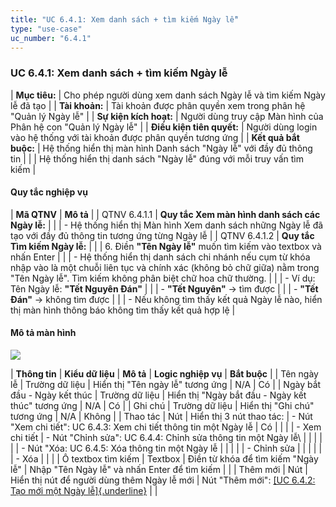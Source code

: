 ```yaml
---
title: "UC 6.4.1: Xem danh sách + tìm kiếm Ngày lễ"
type: "use-case"
uc_number: "6.4.1"
---
```


### UC 6.4.1: Xem danh sách + tìm kiếm Ngày lễ

| **Mục tiêu:** | Cho phép người dùng xem danh sách Ngày lễ và tìm kiếm Ngày lễ đã tạo |
| **Tài khoản:** | Tài khoản được phân quyền xem trong phân hệ "Quản lý Ngày lễ" |
| **Sự kiện kích hoạt:** | Người dùng truy cập Màn hình của Phân hệ con "Quản lý Ngày lễ" |
| **Điều kiện tiên quyết:** | Người dùng login vào hệ thống với tài khoản được phân quyền tương ứng |
| **Kết quả bắt buộc:** | Hệ thống hiển thị màn hình Danh sách "Ngày lễ" với đầy đủ thông tin |
|  | Hệ thống hiển thị danh sách "Ngày lễ" đúng với mỗi truy vấn tìm kiếm |

#### Quy tắc nghiệp vụ

| **Mã QTNV** | **Mô tả** |
| QTNV 6.4.1.1 | **Quy tắc Xem màn hình danh sách các Ngày lễ:** |
|  | - Hệ thống hiển thị Màn hình Xem danh sách những Ngày lễ đã tạo với đầy đủ thông tin tương ứng từng Ngày lễ |
| QTNV 6.4.1.2 | **Quy tắc Tìm kiếm Ngày lễ:** |
|  | 6. Điền **"Tên Ngày lễ"** muốn tìm kiếm vào textbox và nhấn Enter |
|  | - Hệ thống hiển thị danh sách chi nhánh nếu cụm từ khóa nhập vào là một chuỗi liên tục và chính xác (không bỏ chữ giữa) nằm trong "Tên Ngày lễ". Tìm kiếm không phân biệt chữ hoa chữ thường. |
|  | - Ví dụ: Tên Ngày lễ: **\"Tết Nguyên Đán\"** |
|  | - **"Tết Nguyên\"** → tìm được |
|  | - **\"Tết Đán\"** → không tìm được |
|  | - Nếu không tìm thấy kết quả Ngày lễ nào, hiển thị màn hình thông báo không tìm thấy kết quả hợp lệ |

#### Mô tả màn hình

![](media/image89.png)

| **Thông tin** | **Kiểu dữ liệu** | **Mô tả** | **Logic nghiệp vụ** | **Bắt buộc** |
| Tên ngày lễ | Trường dữ liệu | Hiển thị "Tên ngày lễ" tương ứng | N/A | Có |
| Ngày bắt đầu - Ngày kết thúc | Trường dữ liệu | Hiển thị "Ngày bắt đầu - Ngày kết thúc" tương ứng | N/A | Có |
| Ghi chú | Trường dữ liệu | Hiển thị "Ghi chú" tương ứng | N/A | Không |
| Thao tác | Nút | Hiển thị 3 nút thao tác: | \- Nút "Xem chi tiết": UC 6.4.3: Xem chi tiết thông tin một Ngày lễ | Có |
|  |  | \- Xem chi tiết | \- Nút "Chỉnh sửa": UC 6.4.4: Chỉnh sửa thông tin một Ngày lễ\ |  |
|  |  |  | - Nút "Xóa: UC 6.4.5: Xóa thông tin một Ngày lễ |  |
|  |  | \- Chỉnh sửa |  |  |
|  |  | \- Xóa |  |  |
| Ô textbox tìm kiếm | Textbox | Điền từ khóa để tìm kiếm "Ngày lễ" | Nhập "Tên Ngày lễ" và nhấn Enter để tìm kiếm |  |
| Thêm mới | Nút | Hiển thị nút để người dùng thêm Ngày lễ mới | Nút "Thêm mới": [[UC 6.4.2: Tạo mới một Ngày lễ]{.underline}](#uc-6.4.2-tạo-mới-1-ngày-lễ) |  |
